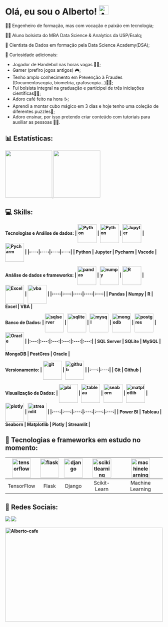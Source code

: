 # Olá, eu sou o Alberto! <img alt="Alberto-cafe" height="30" width="30" src="https://github.com/AlbertoFAraujo/AlbertoFAraujo/assets/105552990/4a6a309f-40f7-460e-aa02-b0a7e586eb64"> 

👩‍💻 Engenheiro de formação, mas com vocação e paixão em tecnologia;

👨‍🎓 Aluno bolsista do MBA Data Science & Analytics da USP/Esalq;

🧠 Cientista de Dados em formação pela Data Science Academy(DSA);

👀 Curiosidade adicionais:
- Jogador de Handebol nas horas vagas 🤾🏽;
- Gamer (prefiro jogos antigos) 🎮;
- Tenho amplo conhecimento em Prevenção à Fraudes (Documentoscopia, biometria, grafoscopia...)🕵️‍♂️;
- Fui bolsista integral na graduação e participei de três iniciações científicas👨‍🏫;
- Adoro café feito na hora ☕;
- Aprendi a montar cubo mágico em 3 dias e hoje tenho uma coleção de diferentes puzzles🧩;
- Adoro ensinar, por isso pretendo criar conteúdo com tutoriais para auxiliar as pessoas 👨‍🏫.

## 📊 Estatísticas:

<div align="left">
  <a href="https://github.com/AlbertoFAraujo">
    <img height="150em" src="https://github-readme-stats.vercel.app/api?username=AlbertoFAraujo&locale=pt-br&hide=contribs&count_private=true&show_icons=true&theme=github_dark"/>
    <img height="150em" src="https://github-readme-stats.vercel.app/api/top-langs/?username=AlbertoFAraujo&theme=github_dark&hide_border=false&&layout=compact"/>
  </a>
</div>

## 💻 Skills:
<b>Tecnologias e Análise de dados:<b>
| [<img align="center" alt="Python" height="60" width="60" src="https://api.iconify.design/logos/python.svg">](https://www.python.org/) | [<img align="center" alt="Python" height="60" width="60" src="https://api.iconify.design/logos/jupyter.svg">](https://www.python.org/) | [<img align="center" alt="Jupyter" height="60" width="60" src="https://api.iconify.design/devicon/pycharm.svg">](https://www.python.org/) | [<img align="center" alt="Pycharm" height="60" width="60" src="https://api.iconify.design/devicon/vscode.svg">](https://www.python.org/) |
|:---:|:---:|:---:|:---:|
| Python | Jupyter | Pycharm | Vscode |

<b>Análise de dados e frameworks:<b>
| [<img align="center" alt="pandas" height="60" width="60" src="https://api.iconify.design/logos/pandas-icon.svg">](https://www.python.org/) | [<img align="center" alt="numpy" height="60" width="60" src="https://api.iconify.design/devicon/numpy.svg">](https://www.python.org/) | [<img align="center" alt="R" height="60" width="60" src="https://api.iconify.design/devicon/r.svg">](https://www.python.org/) | [<img align="center" alt="Excel" height="60" width="60" src="https://api.iconify.design/vscode-icons/file-type-excel.svg">](https://www.python.org/) | [<img align="center" alt="vba" height="60" width="60" src="https://api.iconify.design/vscode-icons/file-type-vba.svg">](https://www.python.org/) |
|:---:|:---:|:---:|:---:|:---:|
| Pandas | Numpy | R | Excel | VBA |
    
<b>Banco de Dados:<b>
| [<img align="center" alt="sqlserver" height="60" width="60" src="https://api.iconify.design/devicon-plain/microsoftsqlserver.svg?color=white">](https://www.python.org/) | [<img align="center" alt="sqlite" height="60" width="60" src="https://api.iconify.design/devicon/sqlite.svg">](https://www.python.org/) | [<img align="center" alt="mysql" height="60" width="60" src="https://api.iconify.design/devicon/mysql.svg">](https://www.python.org/) | [<img align="center" alt="mongodb" height="60" width="60" src="https://api.iconify.design/vscode-icons/file-type-mongo.svg">](https://www.python.org/) | [<img align="center" alt="postgres" height="60" width="60" src="https://api.iconify.design/logos/postgresql.svg">](https://www.python.org/) | [<img align="center" alt="Oracle" height="60" width="60" src="https://api.iconify.design/devicon/oracle.svg">](https://www.python.org/) | 
|:---:|:---:|:---:|:---:|:---:|:---:|
| SQL Server | SQLite | MySQL | MongoDB | PostGres | Oracle | 
    
<b>Versionamento:<b>
 | [<img align="center" alt="git" height="60" width="60" src="https://api.iconify.design/devicon/git.svg">](https://www.python.org/) | [<img align="center" alt="github" height="60" width="60" src="https://api.iconify.design/uiw/github.svg?color=white">](https://www.python.org/) | 
|:---:|:---:|
| Git | Github |
     
<b>Visualização de Dados:<b>
| [<img align="center" alt="pbi" height="60" width="60" src="https://api.iconify.design/simple-icons/powerbi.svg?color=%23ebbb25">](https://www.python.org/) | [<img align="center" alt="tableau" height="60" width="60" src="https://api.iconify.design/logos/tableau-icon.svg">](https://www.python.org/) | [<img align="center" alt="seaborn" height="60" width="60" src="https://api.iconify.design/logos/seaborn-icon.svg">](https://www.python.org/) | [<img align="center" alt="matplotlib" height="60" width="60" src="https://api.iconify.design/logos/matplotlib-icon.svg">](https://www.python.org/) | [<img align="center" alt="plotly" height="60" width="60" src="https://api.iconify.design/devicon/plotly.svg">](https://www.python.org/) | [<img align="center" alt="streamlit" height="60" width="60" src="https://api.iconify.design/devicon/streamlit.svg">](https://www.python.org/) | 
|:---:|:---:|:---:|:---:|:---:|:---:|
| Power BI | Tableau | Seaborn | Matplotlib | Plotly | Streamlit | 

## 📘 Tecnologias e frameworks em estudo no momento:
| [<img align="center" alt="tensorflow" height="60" width="60" src="https://api.iconify.design/devicon/tensorflow.svg">](https://www.python.org/) | [<img align="center" alt="flask" height="60" width="60" src="https://api.iconify.design/simple-icons/flask.svg?color=white">](https://www.python.org/) | [<img align="center" alt="django" height="60" width="60" src="https://api.iconify.design/devicon-plain/django.svg?color=white">](https://www.python.org/) | [<img align="center" alt="scikitlearning" height="60" width="60" src="https://api.iconify.design/devicon/scikitlearn.svg?color=white">](https://www.python.org/) | [<img align="center" alt="machinelearning" height="60" width="60" src="https://api.iconify.design/eos-icons/machine-learning-outlined.svg?color=white">](https://www.python.org/) | 
|:---:|:---:|:---:|:---:|:---:|
| TensorFlow | Flask | Django | Scikit-Learn | Machine Learning |
    
## 🔗 Redes Sociais:

<div> 
  <a href="https://www.linkedin.com/in/alberto-ferreira-araujo-352744b1/" target="_blank"><img src="https://img.shields.io/badge/-LinkedIn-%230077B5?style=for-the-badge&logo=linkedin&logoColor=white" target="_blank"></a> 
  <a href = "mailto:albertoferreiraaraujo@gmail.com"><img src="https://img.shields.io/badge/-Gmail-%23333?style=for-the-badge&logo=gmail&logoColor=white" target="_blank"></a>
</div>
<br>
<img alt="Alberto-cafe" height="300" width=100% src="https://github.com/AlbertoFAraujo/AlbertoFAraujo/assets/105552990/7ac5bbdd-da3e-4be2-9571-36459e55c947">

 

    
    

